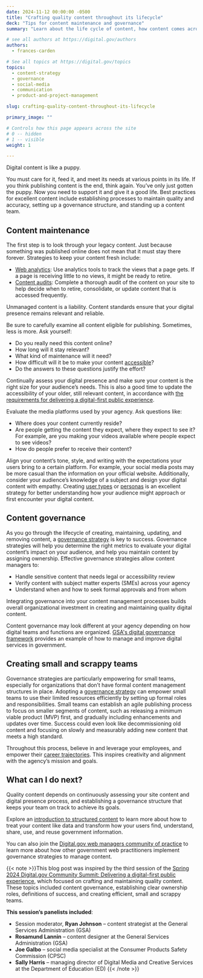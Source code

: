 ```yaml
---
date: 2024-11-12 00:00:00 -0500
title: "Crafting quality content throughout its lifecycle"
deck: "Tips for content maintenance and governance"
summary: "Learn about the life cycle of content, how content comes across to the user, and how to develop a content management strategy."

# see all authors at https://digital.gov/authors
authors:
  - frances-carden

# See all topics at https://digital.gov/topics
topics:
  - content-strategy
  - governance
  - social-media
  - communication
  - product-and-project-management

slug: crafting-quality-content-throughout-its-lifecycle

primary_image: ""

# Controls how this page appears across the site
# 0 -- hidden
# 1 -- visible
weight: 1

---
```


Digital content is like a puppy.

You must care for it, feed it, and meet its needs at various points in its life. If you think publishing content is the end, think again. You’ve only just gotten the puppy. Now you need to support it and give it a good life.
Best practices for excellent content include establishing processes to maintain quality and accuracy, setting up a governance structure, and standing up a content team.

## Content maintenance

The first step is to look through your legacy content. Just because something was published online does not mean that it must stay there forever. Strategies to keep your content fresh include:

* [Web analytics](https://digital.gov/resources/an-introduction-to-analytics/): Use analytics tools to track the views that a page gets. If a page is receiving little to no views, it might be ready to retire.
* [Content audits](https://digital.gov/2023/09/12/a-conversation-about-content-audits/): Complete a thorough audit of the content on your site to help decide when to retire, consolidate, or update content that is accessed frequently.

Unmanaged content is a liability. Content standards ensure that your digital presence remains relevant and reliable.

Be sure to carefully examine all content eligible for publishing. Sometimes, less is more. Ask yourself:

* Do you really need this content online?
* How long will it stay relevant?
* What kind of maintenance will it need?
* How difficult will it be to make your content [accessible](https://digital.gov/topics/accessibility/)?
* Do the answers to these questions justify the effort?

Continually assess your digital presence and make sure your content is the right size for your audience’s needs. This is also a good time to update the accessibility of your older, still relevant content, in accordance with [the requirements for delivering a digital-first public experience](https://digital.gov/resources/delivering-digital-first-public-experience/).

Evaluate the media platforms used by your agency. Ask questions like:

* Where does your content currently reside?
* Are people getting the content they expect, where they expect to see it? For example, are you making your videos available where people expect to see videos?
* How do people prefer to receive their content?

Align your content’s tone, style, and writing with the expectations your users bring to a certain platform. For example, your social media posts may be more casual than the information on your official website. Additionally, consider your audience’s knowledge of a subject and design your digital content with empathy. Creating [user types](https://digital.gov/2023/12/08/making-gsa-public-art-collection-more-accessible/#80415bae6d45e8a24d65a44c07509734) or [personas](https://digital.gov/2023/05/19/personas-learn-how-to-discover-your-audience-understand-them-and-pivot-to-address-their-needs/) is an excellent strategy for better understanding how your audience might approach or first encounter your digital content.

## Content governance

As you go through the lifecycle of creating, maintaining, updating, and removing content, a [governance strategy](https://digital.gov/resources/an-introduction-to-digital-governance/) is key to success. Governance strategies will help you determine the right metrics to evaluate your digital content’s impact on your audience, and help you maintain content by assigning ownership. Effective governance strategies allow content managers to:

* Handle sensitive content that needs legal or accessibility review
* Verify content with subject matter experts (SMEs) across your agency
* Understand when and how to seek formal approvals and from whom

Integrating governance into your content management processes builds overall organizational investment in creating and maintaining quality digital content.

Content governance may look different at your agency depending on how digital teams and functions are organized. [GSA's digital governance framework](https://digital.gov/2023/02/23/digital-governance-at-gsa/) provides an example of how to manage and improve digital services in government.

## Creating small and scrappy teams

Governance strategies are particularly empowering for small teams, especially for organizations that don’t have formal content management structures in place. Adopting a [governance strategy](https://digital.gov/resources/an-introduction-to-digital-governance/) can empower small teams to use their limited resources efficiently by setting up formal roles and responsibilities. Small teams can establish an agile publishing process to focus on smaller segments of content, such as releasing a minimum viable product (MVP) first, and gradually including enhancements and updates over time. Success could even look like decommissioning old content and focusing on slowly and measurably adding new content that meets a high standard.

Throughout this process, believe in and leverage your employees, and empower their [career trajectories](https://digital.gov/topics/professional-development/). This inspires creativity and alignment with the agency’s mission and goals.

## What can I do next?

Quality content depends on continuously assessing your site content and digital presence process, and establishing a governance structure that keeps your team on track to achieve its goals.

Explore an [introduction to structured content](https://digital.gov/resources/an-introduction-to-structured-content/) to learn more about how to treat your content like data and transform how your users find, understand, share, use, and reuse government information.

You can also join the [Digital.gov web managers community of practice](https://digital.gov/communities/web-content-managers/) to learn more about how other government web practitioners implement governance strategies to manage content.

{{< note >}}This blog post was inspired by the third session of the [Spring 2024 Digital.gov Community Summit: Delivering a digital-first public experience](https://digital.gov/event/2024/03/13/spring-2024-community-summit/), which focused on crafting and maintaining quality content. These topics included content governance, establishing clear ownership roles, definitions of success, and creating efficient, small and scrappy teams.

**This session’s panelists included**:

* Session moderator, **Ryan Johnson** – content strategist at the General Services Administration (GSA)
* **Rosamund Lannin** – content designer at the General Services Administration (GSA)
* **Joe Galbo** – social media specialist at the Consumer Products Safety Commission (CPSC)
* **Sally Harris** – managing director of Digital Media and Creative Services at the Department of Education (ED)
{{< /note >}}

